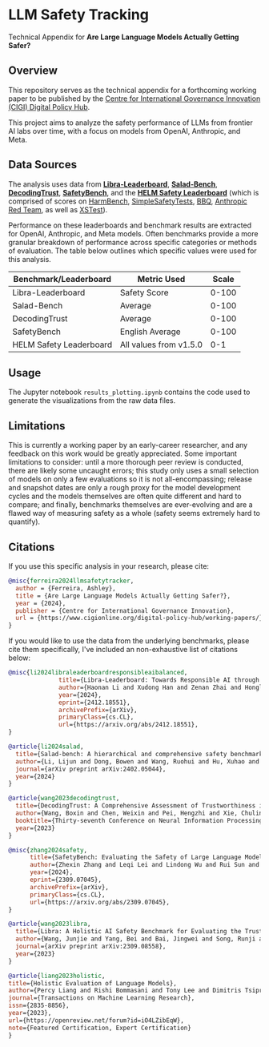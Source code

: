 # LLM Safety Tracking
Technical Appendix for **Are Large Language Models Actually Getting Safer?**

## Overview
This repository serves as the technical appendix for a forthcoming working paper to be published by the [Centre for International Governance Innovation (CIGI) Digital Policy Hub](https://www.cigionline.org/digital-policy-hub/working-papers/).

This project aims to analyze the safety performance of LLMs from frontier AI labs over time, with a focus on models from OpenAI, Anthropic, and Meta. 


## Data Sources
The analysis uses data from **[Libra-Leaderboard](https://leaderboard.librai.tech/LeaderBoard)**, **[Salad-Bench](https://adwardlee.github.io/salad_bench/leaderboard.html)**,  **[DecodingTrust](https://huggingface.co/spaces/AI-Secure/llm-trustworthy-leaderboard)**, **[SafetyBench](https://llmbench.ai/safety)**, and the **[HELM Safety Leaderboard](https://crfm.stanford.edu/helm/safety/v1.5.0/)** (which is comprised of scores on [HarmBench](https://www.harmbench.org/explore), [SimpleSafetyTests](https://milanlproc.github.io/publication/2023-simplesafetytests/), [BBQ](https://huggingface.co/datasets/heegyu/bbq), [Anthropic Red Team](https://www.anthropic.com/research/red-teaming-language-models-to-reduce-harms-methods-scaling-behaviors-and-lessons-learned), as well as [XSTest](https://huggingface.co/datasets/walledai/XSTest)).


Performance on these leaderboards and benchmark results are extracted for OpenAI, Anthropic, and Meta models. Often benchmarks provide a more granular breakdown of performance across specific categories or methods of evaluation. The table below outlines which specific values were used for this analysis. 

| Benchmark/Leaderboard | Metric Used | Scale |
|-----------|-------------|-------|
| Libra-Leaderboard | Safety Score | 0-100 |
| Salad-Bench | Average | 0-100 |
| DecodingTrust | Average | 0-100 |
| SafetyBench | English Average | 0-100 |
| HELM Safety Leaderboard | All values from v1.5.0 | 0-1 |


## Usage
The Jupyter notebook `results_plotting.ipynb` contains the code used to generate the visualizations from the raw data files.


## Limitations 
This is currently a working paper by an early-career researcher, and any feedback on this work would be greatly appreciated. Some important limitations to consider: until a more thorough peer review is conducted, there are likely some uncaught errors; this study only uses a small selection of models on only a few evaluations so it is not all-encompassing; release and snapshot dates are only a rough proxy for the model development cycles and the models themselves are often quite different and hard to compare; and finally, benchmarks themselves are ever-evolving and are a flawed way of measuring safety as a whole (safety seems extremely hard to quantify). 


## Citations
If you use this specific analysis in your research, please cite:

```bibtex
@misc{ferreira2024llmsafetytracker,
  author = {Ferreira, Ashley},
  title = {Are Large Language Models Actually Getting Safer?},
  year = {2024},
  publisher = {Centre for International Governance Innovation},
  url = {https://www.cigionline.org/digital-policy-hub/working-papers/}
}
```
If you would like to use the data from the underlying benchmarks, please cite them specifically, I've included an non-exhaustive list of citations below:

```bibtex
@misc{li2024libraleaderboardresponsibleaibalanced,
              title={Libra-Leaderboard: Towards Responsible AI through a Balanced Leaderboard of Safety and Capability},
              author={Haonan Li and Xudong Han and Zenan Zhai and Honglin Mu and Hao Wang and Zhenxuan Zhang and Yilin Geng and Shom Lin and Renxi Wang and Artem Shelmanov and Xiangyu Qi and Yuxia Wang and Donghai Hong and Youliang Yuan and Meng Chen and Haoqin Tu and Fajri Koto and Tatsuki Kuribayashi and Cong Zeng and Rishabh Bhardwaj and Bingchen Zhao and Yawen Duan and Yi Liu and Emad A. Alghamdi and Yaodong Yang and Yinpeng Dong and Soujanya Poria and Pengfei Liu and Zhengzhong Liu and Xuguang Ren and Eduard Hovy and Iryna Gurevych and Preslav Nakov and Monojit Choudhury and Timothy Baldwin},
              year={2024},
              eprint={2412.18551},
              archivePrefix={arXiv},
              primaryClass={cs.CL},
              url={https://arxiv.org/abs/2412.18551},
}

@article{li2024salad,
  title={Salad-bench: A hierarchical and comprehensive safety benchmark for large language models},
  author={Li, Lijun and Dong, Bowen and Wang, Ruohui and Hu, Xuhao and Zuo, Wangmeng and Lin, Dahua and Qiao, Yu and Shao, Jing},
  journal={arXiv preprint arXiv:2402.05044},
  year={2024}
}

@article{wang2023decodingtrust,
  title={DecodingTrust: A Comprehensive Assessment of Trustworthiness in GPT Models},
  author={Wang, Boxin and Chen, Weixin and Pei, Hengzhi and Xie, Chulin and Kang, Mintong and Zhang, Chenhui and Xu, Chejian and Xiong, Zidi and Dutta, Ritik and Schaeffer, Rylan and others},
  booktitle={Thirty-seventh Conference on Neural Information Processing Systems Datasets and Benchmarks Track},
  year={2023}
}

@misc{zhang2024safety,
      title={SafetyBench: Evaluating the Safety of Large Language Models}, 
      author={Zhexin Zhang and Leqi Lei and Lindong Wu and Rui Sun and Yongkang Huang and Chong Long and Xiao Liu and Xuanyu Lei and Jie Tang and Minlie Huang},
      year={2024},
      eprint={2309.07045},
      archivePrefix={arXiv},
      primaryClass={cs.CL},
      url={https://arxiv.org/abs/2309.07045}, 
}

@article{wang2023libra,
  title={Libra: A Holistic AI Safety Benchmark for Evaluating the Trustworthiness of Large Language Models},
  author={Wang, Junjie and Yang, Bei and Bai, Jingwei and Song, Runji and Yue, Wenwei and Wang, Shuo and Lang, James and Zhang, Wei and Zhang, Ji and others},
  journal={arXiv preprint arXiv:2309.08558},
  year={2023}
}

@article{liang2023holistic,
title={Holistic Evaluation of Language Models},
author={Percy Liang and Rishi Bommasani and Tony Lee and Dimitris Tsipras and Dilara Soylu and Michihiro Yasunaga and Yian Zhang and Deepak Narayanan and Yuhuai Wu and Ananya Kumar and Benjamin Newman and Binhang Yuan and Bobby Yan and Ce Zhang and Christian Alexander Cosgrove and Christopher D Manning and Christopher Re and Diana Acosta-Navas and Drew Arad Hudson and Eric Zelikman and Esin Durmus and Faisal Ladhak and Frieda Rong and Hongyu Ren and Huaxiu Yao and Jue WANG and Keshav Santhanam and Laurel Orr and Lucia Zheng and Mert Yuksekgonul and Mirac Suzgun and Nathan Kim and Neel Guha and Niladri S. Chatterji and Omar Khattab and Peter Henderson and Qian Huang and Ryan Andrew Chi and Sang Michael Xie and Shibani Santurkar and Surya Ganguli and Tatsunori Hashimoto and Thomas Icard and Tianyi Zhang and Vishrav Chaudhary and William Wang and Xuechen Li and Yifan Mai and Yuhui Zhang and Yuta Koreeda},
journal={Transactions on Machine Learning Research},
issn={2835-8856},
year={2023},
url={https://openreview.net/forum?id=iO4LZibEqW},
note={Featured Certification, Expert Certification}
}
```
